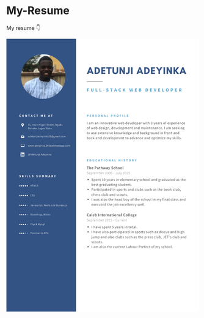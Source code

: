 # My-Resume
My resume 👇

<img src="https://github.com/Itzadetunji/my-resume/blob/main/Navy%20Blue%20and%20Black%20Professional%20Resume.png" alt="My Resume Image" /> 

